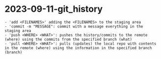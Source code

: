 # 2023-09-11-git_history
    - 'add <FILENAMES>' adding the <FILENAMES> to the staging area
    - 'commit -m "MESSAGE": commit with a message everything in the staging area
    - 'push <WHERE> <WHAT>': pushes the history/commits to the remote (where) using the commits from the specified branch (what)
    - 'pull <WHERE> <WHAT>': pulls (updates) the local repo with contents in the remote (where) using the information in the specified branch (branch)